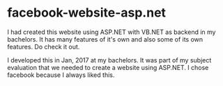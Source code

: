 # facebook-website-asp.net
I had created this website using ASP.NET with VB.NET as backend in my bachelors. It has many features of it's own and also some of its own features. Do check it out.

I developed this in Jan, 2017 at my bachelors. It was part of my subject evaluation that we needed to create a website using ASP.NET.
I chose facebook because I always liked this.

